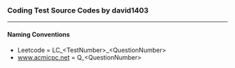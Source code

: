 
### Coding Test Source Codes by david1403

----

<h4> Naming Conventions </h4>

* Leetcode = LC_\<TestNumber\>_\<QuestionNumber\>
* www.acmicpc.net = Q_\<QuestionNumber\>
